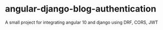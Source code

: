 # angular-django-blog-authentication
A small project for integrating angular 10 and django using DRF, CORS, JWT
